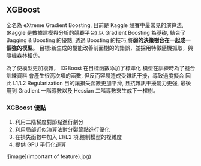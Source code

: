 ## XGBoost
全名為 eXtreme Gradient Boosting,
目前是 Kaggle 競賽中最常見的演算法, (Kaggle 是數據建模與分析的競賽平台)
以 Gradient Boosting 為基礎, 結合了 Bagging & Boosting 的優點,
透過 Boosting 的技巧,將**弱的決策樹合在一起成一個強的模型**。
目標:新生成的樹能改善前面樹的的錯誤，並採用特徵隨機抓取，與隨機森林相仿。

為了使模型更加複雜，
XGBoost 在目標函數添加了標準化
模型在訓練時為了擬合訓練資料
會產生很高次項的函數,
但反而容易造成受雜訊干擾，導致過度擬合
因此 L1/L2 Regularization 目的讓損失函數更加平滑,
且抗雜訊干擾能力更強,
最後用到 Gradient 一階導數以及 Hessian 二階導數來生成下一棵樹。

### XGBoost 優點
1. 利用二階梯度對節點進行劃分
2. 利用局部近似演算法對分裂節點進行優化
3. 在損失函數中加入 L1/L2 項,控制模型的複雜度
4. 提供 GPU 平行化運算

![image](important of feature).jpg)

